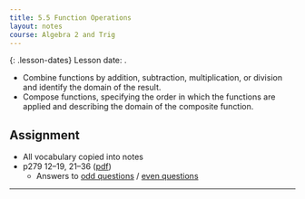 ```yaml
---
title: 5.5 Function Operations
layout: notes
course: Algebra 2 and Trig
---
```


{: .lesson-dates}
Lesson date: .

- Combine functions by addition, subtraction, multiplication, or division and identify the domain of the result.
- Compose functions, specifying the order in which the functions are applied and describing the domain of the composite function.

## Assignment

- All vocabulary copied into notes
- p279 12–19, 21–36 ([pdf](./pdf/alg2-practice-0505.pdf))
  - Answers to [odd questions](../misc/alg2-odd-answers.pdf) / [even questions](../misc/alg2-even-answers.pdf)

---

